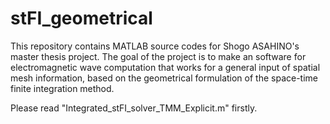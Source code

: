 # stFI_geometrical
This repository contains MATLAB source codes for Shogo ASAHINO's master thesis project.
The goal of the project is to make an software for electromagnetic wave computation 
that works for a general input of spatial mesh information, based on the geometrical
formulation of the space-time finite integration method.

Please read "Integrated_stFI_solver_TMM_Explicit.m" firstly.
